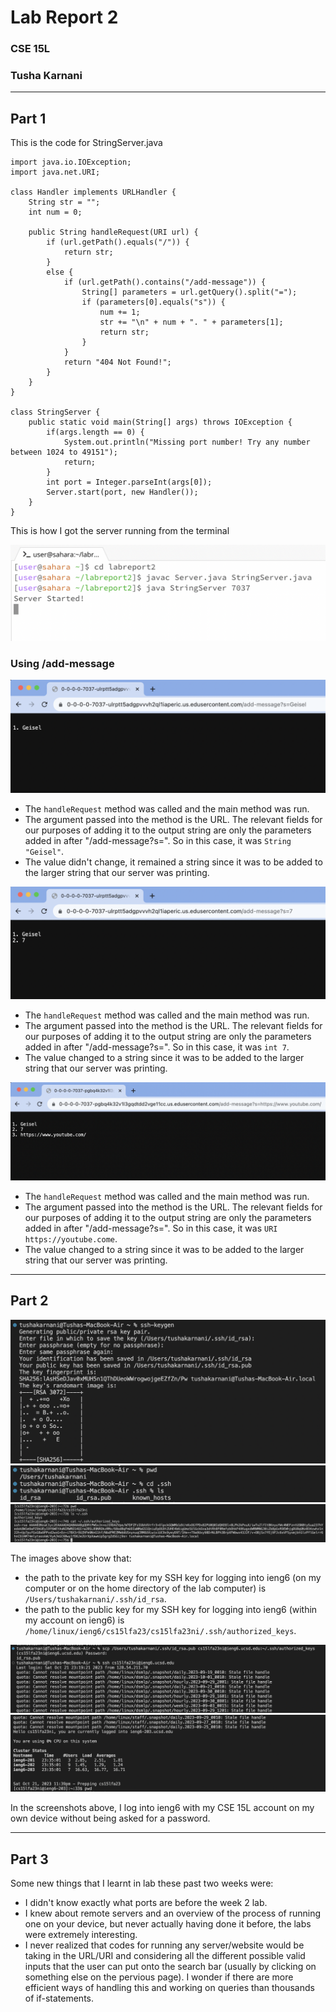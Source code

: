 # Lab Report 2
### CSE 15L 
### Tusha Karnani

---

## **Part 1**

This is the code for StringServer.java

```
import java.io.IOException;
import java.net.URI;

class Handler implements URLHandler {
    String str = ""; 
    int num = 0;

    public String handleRequest(URI url) {
        if (url.getPath().equals("/")) {
            return str;
        }
        else {
            if (url.getPath().contains("/add-message")) {
                String[] parameters = url.getQuery().split("=");
                if (parameters[0].equals("s")) {
                    num += 1;
                    str += "\n" + num + ". " + parameters[1];
                    return str;
                }
            }
            return "404 Not Found!";
        }
    }
}

class StringServer {
    public static void main(String[] args) throws IOException {
        if(args.length == 0) {
            System.out.println("Missing port number! Try any number between 1024 to 49151");
            return;
        }
        int port = Integer.parseInt(args[0]);
        Server.start(port, new Handler());
    }
}
```

This is how I got the server running from the terminal

![Image](startserver.png)

### Using /add-message

![Image](word.png)

- The `handleRequest` method was called and the main method was run.
- The argument passed into the method is the URL. The relevant fields for our purposes of adding it to the output string are only the parameters added in after "/add-message?s=". So in this case, it was `String "Geisel"`.
- The value didn't change, it remained a string since it was to be added to the larger string that our server was printing.

![Image](number.png)

- The `handleRequest` method was called and the main method was run.
- The argument passed into the method is the URL. The relevant fields for our purposes of adding it to the output string are only the parameters added in after "/add-message?s=". So in this case, it was `int 7`.
- The value changed to a string since it was to be added to the larger string that our server was printing.

![Image](URI.png)

- The `handleRequest` method was called and the main method was run.
- The argument passed into the method is the URL. The relevant fields for our purposes of adding it to the output string are only the parameters added in after "/add-message?s=". So in this case, it was `URI https://youtube.come`.
- The value changed to a string since it was to be added to the larger string that our server was printing.

---

## **Part 2**

![Image](pathh.png)
![Image](path.png)
![Image](keypub.png)

The images above show that:
- the path to the private key for my SSH key for logging into ieng6 (on my computer or on the home directory of the lab computer) is `/Users/tushakarnani/.ssh/id_rsa`.
- the path to the public key for my SSH key for logging into ieng6 (within my account on ieng6) is `/home/linux/ieng6/cs15lfa23/cs15lfa23ni/.ssh/authorized_keys`.


![Image](nopassword.png)
![Image](nop.png)

In the screenshots above, I log into ieng6 with my CSE 15L account on my own device without being asked for a password.

---

## **Part 3**

Some new things that I learnt in lab these past two weeks were:
- I didn't know exactly what ports are before the week 2 lab.
- I knew about remote servers and an overview of the process of running one on your device, but never actually having done it before, the labs were extremely interesting.
- I never realized that codes for running any server/website would be taking in the URL/URI and considering all the different possible valid inputs that the user can put onto the search bar (usually by clicking on something else on the pervious page). I wonder if there are more efficient ways of handling this and working on queries than thousands of if-statements.
